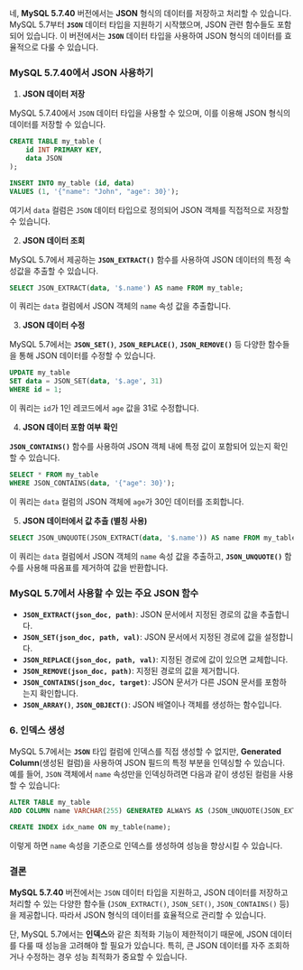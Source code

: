 네, **MySQL 5.7.40** 버전에서는 **JSON** 형식의 데이터를 저장하고 처리할 수 있습니다. MySQL 5.7부터 **`JSON`** 데이터 타입을 지원하기 시작했으며, JSON 관련 함수들도 포함되어 있습니다. 이 버전에서는 **`JSON`** 데이터 타입을 사용하여 JSON 형식의 데이터를 효율적으로 다룰 수 있습니다.

### MySQL 5.7.40에서 JSON 사용하기

1. **JSON 데이터 저장**

MySQL 5.7.40에서 `JSON` 데이터 타입을 사용할 수 있으며, 이를 이용해 JSON 형식의 데이터를 저장할 수 있습니다.

```sql
CREATE TABLE my_table (
    id INT PRIMARY KEY,
    data JSON
);

INSERT INTO my_table (id, data)
VALUES (1, '{"name": "John", "age": 30}');
```

여기서 `data` 컬럼은 `JSON` 데이터 타입으로 정의되어 JSON 객체를 직접적으로 저장할 수 있습니다.

2. **JSON 데이터 조회**

MySQL 5.7에서 제공하는 **`JSON_EXTRACT()`** 함수를 사용하여 JSON 데이터의 특정 속성값을 추출할 수 있습니다.

```sql
SELECT JSON_EXTRACT(data, '$.name') AS name FROM my_table;
```

이 쿼리는 `data` 컬럼에서 JSON 객체의 `name` 속성 값을 추출합니다.

3. **JSON 데이터 수정**

MySQL 5.7에서는 **`JSON_SET()`**, **`JSON_REPLACE()`**, **`JSON_REMOVE()`** 등 다양한 함수들을 통해 JSON 데이터를 수정할 수 있습니다.

```sql
UPDATE my_table
SET data = JSON_SET(data, '$.age', 31)
WHERE id = 1;
```

이 쿼리는 `id`가 1인 레코드에서 `age` 값을 31로 수정합니다.

4. **JSON 데이터 포함 여부 확인**

**`JSON_CONTAINS()`** 함수를 사용하여 JSON 객체 내에 특정 값이 포함되어 있는지 확인할 수 있습니다.

```sql
SELECT * FROM my_table
WHERE JSON_CONTAINS(data, '{"age": 30}');
```

이 쿼리는 `data` 컬럼의 JSON 객체에 `age`가 30인 데이터를 조회합니다.

5. **JSON 데이터에서 값 추출 (별칭 사용)**

```sql
SELECT JSON_UNQUOTE(JSON_EXTRACT(data, '$.name')) AS name FROM my_table;
```

이 쿼리는 `data` 컬럼에서 JSON 객체의 `name` 속성 값을 추출하고, **`JSON_UNQUOTE()`** 함수를 사용해 따옴표를 제거하여 값을 반환합니다.

### MySQL 5.7에서 사용할 수 있는 주요 JSON 함수

- **`JSON_EXTRACT(json_doc, path)`**: JSON 문서에서 지정된 경로의 값을 추출합니다.
- **`JSON_SET(json_doc, path, val)`**: JSON 문서에서 지정된 경로에 값을 설정합니다.
- **`JSON_REPLACE(json_doc, path, val)`**: 지정된 경로에 값이 있으면 교체합니다.
- **`JSON_REMOVE(json_doc, path)`**: 지정된 경로의 값을 제거합니다.
- **`JSON_CONTAINS(json_doc, target)`**: JSON 문서가 다른 JSON 문서를 포함하는지 확인합니다.
- **`JSON_ARRAY()`**, **`JSON_OBJECT()`**: JSON 배열이나 객체를 생성하는 함수입니다.

### 6. **인덱스 생성**
MySQL 5.7에서는 **`JSON`** 타입 컬럼에 인덱스를 직접 생성할 수 없지만, **Generated Column**(생성된 컬럼)을 사용하여 JSON 필드의 특정 부분을 인덱싱할 수 있습니다. 예를 들어, `JSON` 객체에서 `name` 속성만을 인덱싱하려면 다음과 같이 생성된 컬럼을 사용할 수 있습니다:

```sql
ALTER TABLE my_table
ADD COLUMN name VARCHAR(255) GENERATED ALWAYS AS (JSON_UNQUOTE(JSON_EXTRACT(data, '$.name'))) STORED;

CREATE INDEX idx_name ON my_table(name);
```

이렇게 하면 `name` 속성을 기준으로 인덱스를 생성하여 성능을 향상시킬 수 있습니다.

### 결론

**MySQL 5.7.40** 버전에서는 `JSON` 데이터 타입을 지원하고, JSON 데이터를 저장하고 처리할 수 있는 다양한 함수들 (`JSON_EXTRACT()`, `JSON_SET()`, `JSON_CONTAINS()` 등)을 제공합니다. 따라서 JSON 형식의 데이터를 효율적으로 관리할 수 있습니다.

단, MySQL 5.7에서는 **인덱스**와 같은 최적화 기능이 제한적이기 때문에, JSON 데이터를 다룰 때 성능을 고려해야 할 필요가 있습니다. 특히, 큰 JSON 데이터를 자주 조회하거나 수정하는 경우 성능 최적화가 중요할 수 있습니다.